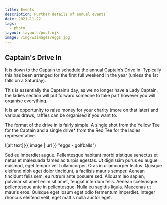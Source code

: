 ```yaml
---
title: Events
description: Further details of annual events
date: 2021-11-22
tags:
  - photo
layout: layouts/post.njk
image: /img/w3images/eggs.jpg
---
```

## Captain's Drive In
It is down to the Captain to schedule the annual Captain’s Drive In. Typically this has been arranged for the first full weekend in the year (unless the 1st falls on a Saturday).

This is essentially the Captain’s day, as we no longer have a Lady Captain, the ladies section will put forward someone to take part however you will organise everything.

It is an opportunity to raise money for your charity (more on that later) and various draws, raffles can be organised if you want to.

The format of the drive in is fairly simple. A single shot from the Yellow Tee for the Captain and a single drive* from the Red Tee for the ladies representative.


![alt text]({{ image | url }} "eggs - golfballs")

Sed eu imperdiet augue. Pellentesque habitant morbi tristique senectus et netus et malesuada fames ac turpis egestas. Ut dignissim purus eu augue euismod, eget tempor velit ullamcorper. Cras in ullamcorper lectus. Quisque eleifend nibh eget dolor tincidunt, a facilisis mauris semper. Aenean tincidunt felis sem, eu rutrum ante posuere sed. Aliquam leo sapien, pulvinar sit amet enim sit amet, feugiat interdum felis. Aenean scelerisque pellentesque ante in pellentesque. Nulla eu sagittis ligula. Maecenas ut mauris eros. Quisque eget ipsum eget odio fermentum imperdiet. Integer rhoncus eleifend velit, eget mattis nulla auctor eget.